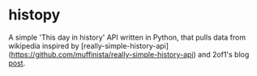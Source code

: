 histopy
=======

A simple 'This day in history' API written in Python, that pulls data from wikipedia inspired by [really-simple-history-api] (https://github.com/muffinista/really-simple-history-api) and 2of1's blog [post](http://blog.2of1.org/2010/11/14/pulling-on-this-day-in-history-data-from-wikipedia/).
